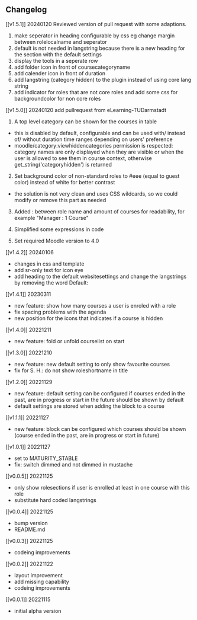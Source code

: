 ## Changelog ##


[[v1.5.1]] 20240120
Reviewed version of pull request with some adaptions.
1. make seperator in heading configurable by css eg change margin between rolelocalname and seperator
2. default is not needed in langstring because there is a new heading for the section with the default settings
3. display the tools in a seperate row
4. add folder icon in front of coursecategoryname
5. add calender icon in front of duration
6. add langstring (category hidden) to the plugin instead of using core lang string
7.   add indicator for roles that are not core roles and add some css for backgroundcolor for non core roles

[[v1.5.0]] 20240120
add pullrequest from eLearning-TUDarmstadt

1. A top level category can be shown for the courses in table
- this is disabled by default, configurable and can be used with/ instead of/ without duration time ranges depending on users' preference
- moodle/category:viewhiddencategories permission is respected: category names are only displayed when they are visible or when the user is allowed to see them in course context, otherwise get_string('categoryhidden') is returned

2. Set background color of non-standard roles to #eee (equal to guest color) instead of white for better contrast
- the solution is not very clean and uses CSS wildcards, so we could modify or remove this part as needed

3. Added : between role name and amount of courses for readability, for example "Manager : 1 Course"

4. Simplified some expressions in code
 
5. Set required Moodle version to 4.0


[[v1.4.2]] 20240106  
- changes in css and template
- add sr-only text for icon eye
- add heading to the default websitesettings and change the langstrings by removing the word Default:

[[v1.4.1]] 20230311

- new feature: show how many courses a user is enroled with a role
- fix spacing problems with the agenda
- new position for the icons that indicates if a course is hidden

[[v1.4.0]] 20221211  
- new feature: fold or unfold courselist on start

[[v1.3.0]] 20221210  
- new feature: new default setting to only show favourite courses  
- fix for S. H.: do not show roleshortname in title  

[[v1.2.0]] 20221129  
- new feature: default setting can be configured if courses ended in the past, are in progress or start in the future should be shown by default  
- default settings are stored when adding the block to a course  

[[v1.1.1]] 20221127  
- new feature: block can be configured which courses should be shown (course ended in the past, are in progress or start in future)  

[[v1.0.1]] 20221127  
- set to MATURITY_STABLE  
- fix: switch dimmed and not dimmed in mustache  

[[v0.0.5]] 20221125  
- only show rolesections if user is enrolled at least in one course with this role  
- substitute hard coded langstrings  

[[v0.0.4]] 20221125  
- bump version  
- README.md  

[[v0.0.3]] 20221125  
- codeing improvements  

[[v0.0.2]] 20221122  
- layout improvement  
- add missing capability  
- codeing improvements  

[[v0.0.1]] 20221115  
- initial alpha version  

